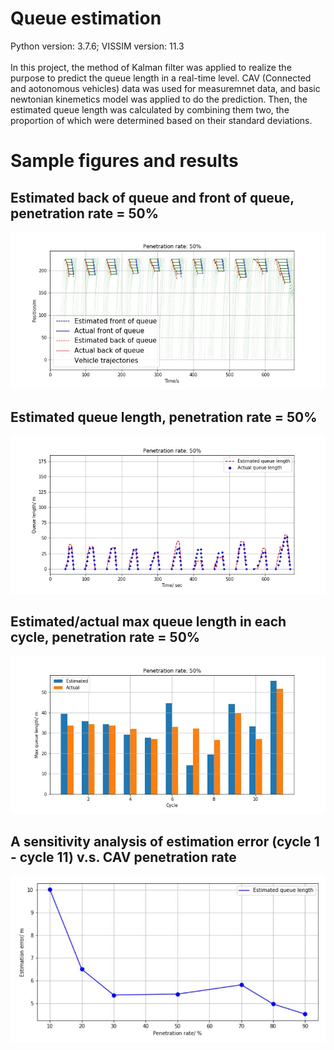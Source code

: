 # Queue estimation
Python version: 3.7.6; VISSIM version: 11.3<br><br>
In this project, the method of Kalman filter was applied to realize the purpose to predict the queue length in a real-time level. CAV (Connected and aotonomous vehicles) data was used for measuremnet data, and basic newtonian kinemetics model was applied to do the prediction. Then, the estimated queue length was calculated by combining them two, the proportion of which were determined based on their standard deviations.

# Sample figures and results
## Estimated back of queue and front of queue, penetration rate = 50%
![image](50.jpg)
## Estimated queue length, penetration rate = 50%
![image](50_queue.jpg)
## Estimated/actual max queue length in each cycle, penetration rate = 50%
![image](50_max_q.jpg)
## A sensitivity analysis of estimation error (cycle 1 - cycle 11) v.s. CAV penetration rate
![image](sens_analys_Q.jpg)
